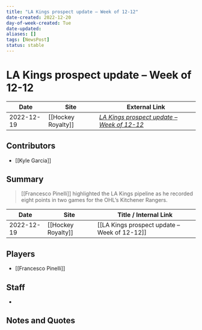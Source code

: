 ```yaml
---
title: "LA Kings prospect update – Week of 12-12"
date-created: 2022-12-20
day-of-week-created: Tue
date-updated: 
aliases: []
tags: [NewsPost]
status: stable
---
```


# LA Kings prospect update – Week of 12-12

| Date       | Site               | External Link                                                                                                              |
| ---------- | ------------------ | -------------------------------------------------------------------------------------------------------------------------- |
| 2022-12-19 | [[Hockey Royalty]] | [*LA Kings prospect update – Week of 12-12*](https://hockeyroyalty.com/2022/12/19/la-kings-prospect-update-week-of-12-12/) |

## Contributors
- [[Kyle Garcia]]

## Summary
> [[Francesco Pinelli]] highlighted the LA Kings pipeline as he recorded eight points in two games for the OHL’s Kitchener Rangers.

| Date       | Site               | Title / Internal Link                        |
| ---------- | ------------------ | -------------------------------------------- |
| 2022-12-19 | [[Hockey Royalty]] | [[LA Kings prospect update – Week of 12-12]] |

## Players
- [[Francesco Pinelli]]

## Staff
- 

## Notes and Quotes

